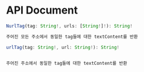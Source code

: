 # API Document

```js
NurlTag(tag: String!, urls: [String!]!): String!

주어진 모든 주소에서 동일한 tag들에 대한 textContent를 반환
```

```js
urlTag(tag: String!, url: String!): String!


주어진 주소에서 동일한 tag들에 대한 textContent를 반환
```
